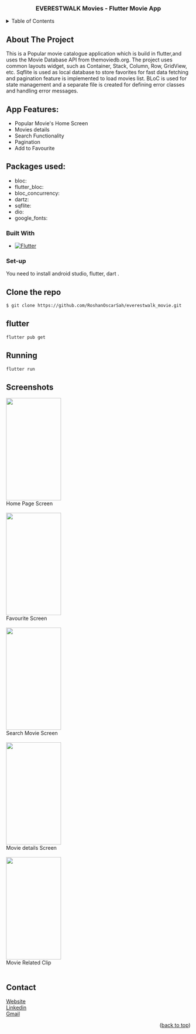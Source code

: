 <a name="readme-top"></a>

<br />
<div align="center">
  <h3 align="center">EVERESTWALK Movies - Flutter Movie App</h3>
</div>

<!-- TABLE OF CONTENTS -->
<details>
  <summary>Table of Contents</summary>
  <ol>
    <li>
      <a href="#about-the-project">About The Project</a>
      <ul>
        <li><a href="#built-with">Built With</a></li>
      </ul>
    </li>
    <li><a href="#set-up">Set up</a></li>
    <li><a href="#contact">Contact</a></li>
  </ol>
</details>

<!-- ABOUT THE PROJECT -->

## About The Project

This is a Popular movie catalogue application which is build in flutter,and uses the Movie Database API from themoviedb.org.
The project uses common layouts widget, such as Container, Stack, Column, Row, GridView, etc. Sqflite is used as local database to store favorites for fast data fetching and pagination feature is implemented to load movies list. BLoC is used for state management and a separate file is created for defining error classes and handling error messages.

## App Features:

- Popular Movie's Home Screen
- Movies details
- Search Functionality
- Pagination
- Add to Favourite

## Packages used:

- bloc: <br>
- flutter_bloc: <br>
- bloc_concurrency: <br>
- dartz: <br>
- sqflite: <br>
- dio: <br>
- google_fonts: <br>

### Built With

- [![Flutter][dart]][Flutter-url]

<!-- GETTING STARTED -->

### Set-up

You need to install android studio, flutter, dart .

## Clone the repo

```sh
$ git clone https://github.com/RoshanOscarSah/everestwalk_movie.git
```

## flutter

```sh
flutter pub get
```

## Running

```sh
flutter run
```

## Screenshots

<img src="http://demo.nepaligallery.com/everestwalk_movie/1%20Home%20page.png" height=280px width=150px><br> Home Page Screen<br><br>
<img src="http://demo.nepaligallery.com/everestwalk_movie/2%20Favourite.png" height=280px width=150px><br> Favourite Screen <br><br>
<img src="http://demo.nepaligallery.com/everestwalk_movie/3%20Movie%20search.png" height=280px width=150px><br> Search Movie Screen<br><br>
<img src="http://demo.nepaligallery.com/everestwalk_movie/4%20Movie%20Detail%20Screen.png" height=280px width=150px><br> Movie details Screen<br><br>
<img src="http://demo.nepaligallery.com/everestwalk_movie/5%20Movie%20Related%20clip.png" height=280px width=150px><br> Movie Related Clip<br><br>

<!-- CONTACT -->

## Contact

<a href="https://www.roshansah.com.np/">Website</a> <br>
<a href="https://www.linkedin.com/in/destiny2jannat/">Linkedin</a><br>
<a href="mailto:roshansah729@gmail.com">Gmail</a><br>

<p align="right">(<a href="#readme-top">back to top</a>)</p>

<!-- MARKDOWN LINKS & IMAGES -->

[dart]: https://storage.googleapis.com/cms-storage-bucket/6a07d8a62f4308d2b854.svg
[Flutter-url]: https://flutter.dev/
